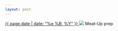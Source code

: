 ```yaml
---
layout: post
---
```


<p>
  <a href="/21">
    <time>{{ page.date | date: "%e %B, %Y" }}</time>
  </a>
  <a href="/21"><img src="{{ site.assets_url }}/21.jpg"/></a>
  <span>Meat-Up prep</span>
</p>
